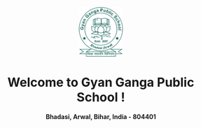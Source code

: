 <div align="center">
  <a href="https://ggpsarwal.github.io/ggpsarwal"><img src="./Logo_Green.png" alt="Gyan Ganga Public School" width="100"></a>
</div>

<h1 align="center">
  Welcome to Gyan Ganga Public School !
</h1>
<p align="center">
  <b>Bhadasi, Arwal, Bihar, India - 804401</b>
</p>
